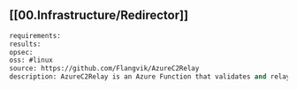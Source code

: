 
## [[00.Infrastructure/Redirector]]

```meta
requirements: 
results: 
opsec: 
oss: #linux
source: https://github.com/Flangvik/AzureC2Relay
description: AzureC2Relay is an Azure Function that validates and relays Cobalt Strike beacon traffic by verifying the incoming requests based on a Cobalt Strike Malleable C2 profile.
```

